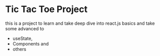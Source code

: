 # Tic Tac Toe Project

this is a project to learn and take deep dive into react.js basics and take some advanced to 
- useState,
- Components and
- others
